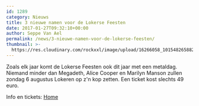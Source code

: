 ```yaml
---
id: 1289
category: Nieuws
title: 3 nieuwe namen voor de Lokerse Feesten
date: 2017-01-27T09:32:10+00:00
author: Seppe Van Ael
permalink: /news/3-nieuwe-namen-voor-de-lokerse-feesten/
thumbnail: >-
  https://res.cloudinary.com/rockxxl/image/upload/16266058_10154826588283654_1042633499598671500_n.png
---
```

Zoals elk jaar komt de Lokerse Feesten ook dit jaar met een metaldag. Niemand minder dan Megadeth, Alice Cooper en Marilyn Manson zullen zondag 6 augustus Lokeren op z'n kop zetten. Een ticket kost slechts 49 euro.

Info en tickets: [Home](http://www.lokersefeesten.be/)
